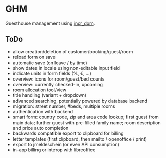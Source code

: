 # GHM

Guesthouse management using [incr_dom](gh:incr_dom).

[gh:incr_dom]: https://github.com/janestreet/incr_dom

## ToDo

- allow creation/deletion of customer/booking/guest/room
- reload form on save
- automatic save (on leave / by time)
- show dates in locale using non-editable input field
- indicate units in form fields (%, €, ...)
- overview: icons for room/guest/bed counts
- overview: currently checked-in, upcoming
- room allocation tool/view
- title handling (variant + dropdown)
- advanced searching, potentially powered by database backend
- migration: street number, #beds, multiple rooms
- authentication with backend
- smart form: country code, zip and area code lookup; first guest from
  main data; further guest with pre-filled family name; room description
  and price auto completion
- backwards compatible export to clipboard for billing
- letter templates (first clipboard, then mailto / openoffice / print)
- export to jmeldeschein (or even API consumption)
- in-app billing or interop with libreoffice
